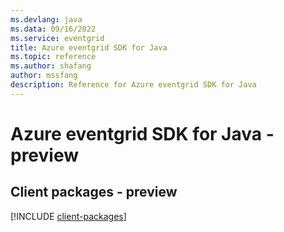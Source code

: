 ```yaml
---
ms.devlang: java
ms.data: 09/16/2022
ms.service: eventgrid
title: Azure eventgrid SDK for Java
ms.topic: reference
ms.author: shafang
author: mssfang
description: Reference for Azure eventgrid SDK for Java
---
```

# Azure eventgrid SDK for Java - preview

## Client packages - preview
[!INCLUDE [client-packages](eventgrid-client-index.md)]